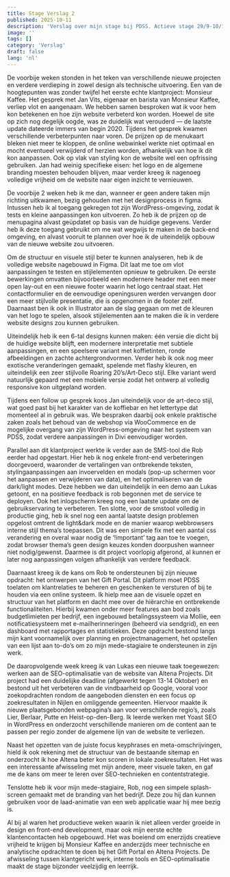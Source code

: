 ```yaml
---
title: Stage Verslag 2
published: 2025-10-11
description: 'Verslag over mijn stage bij PDSS. Actieve stage 29/9-10/10'
image: ''
tags: []
category: 'Verslag'
draft: false 
lang: 'nl'
---
```

De voorbije weken stonden in het teken van verschillende nieuwe projecten en verdere verdieping in zowel design als technische uitvoering. Een van de hoogtepunten was zonder twijfel het eerste echte klantproject: Monsieur Kaffee. Het gesprek met Jan Vits, eigenaar en barista van Monsieur Kaffee, verliep vlot en aangenaam. We hebben samen besproken wat ik voor hem kon betekenen en hoe zijn website verbeterd kon worden. Hoewel de site op zich nog degelijk oogde, was ze duidelijk wat verouderd — de laatste update dateerde immers van begin 2020.
Tijdens het gesprek kwamen verschillende verbeterpunten naar voren. De prijzen op de menukaart bleken niet meer te kloppen, de online webwinkel werkte niet optimaal en mocht eventueel verwijderd of herzien worden, afhankelijk van hoe ik dit kon aanpassen. Ook op vlak van styling kon de website wel een opfrissing gebruiken. Jan had weinig specifieke eisen: het logo en de algemene branding moesten behouden blijven, maar verder kreeg ik nagenoeg volledige vrijheid om de website naar eigen inzicht te vernieuwen.


De voorbije 2 weken heb ik me dan, wanneer er geen andere taken mijn richting uitkwamen, bezig gehouden met het designprocess in figma. Intussen heb ik al toegang gekregen tot zijn WordPress-omgeving, zodat ik tests en kleine aanpassingen kon uitvoeren. Zo heb ik de prijzen op de menupagina alvast geüpdatet op basis van de huidige gegevens. Verder heb ik deze toegang gebruikt om me wat wegwijs te maken in de back-end omgeving, en alvast vooruit te plannen over hoe ik de uiteindelijk opbouw van de nieuwe website zou uitvoeren.


Om de structuur en visuele stijl beter te kunnen analyseren, heb ik de volledige website nagebouwd in Figma. Dit laat me toe om vlot aanpassingen te testen en stijlelementen opnieuw te gebruiken. De eerste bewerkingen omvatten bijvoorbeeld een modernere header met een meer open lay-out en een nieuwe footer waarin het logo centraal staat. Het contactformulier en de eenvoudige openingsuren werden vervangen door een meer stijlvolle presentatie, die is opgenomen in de footer zelf. Daarnaast ben ik ook in Illustrator aan de slag gegaan om met de kleuren van het logo te spelen, alsook stijlelementen aan te maken die ik in verdere website designs zou kunnen gebruiken.


Uiteindelijk heb ik een 6-tal designs kunnen maken: één versie die dicht bij de huidige website blijft, een modernere interpretatie met subtiele aanpassingen, en een speelsere variant met koffietinten, ronde afbeeldingen en zachte achtergrondvormen. Verder heb ik ook nog meer exotische veranderingen gemaakt, spelende met flashy kleuren, en uiteindelijk een zeer stijlvolle Roaring 20’s/Art-Deco stijl. Elke variant werd natuurlijk gepaard met een mobiele versie zodat het ontwerp al volledig responsive kon uitgepland worden. 

Tijdens een follow up gesprek koos Jan uiteindelijk voor de art-deco stijl, wat goed past bij het karakter van de koffiebar en het lettertype dat momenteel al in gebruik was. We bespraken daarbij ook enkele praktische zaken zoals het behoud van de webshop via WooCommerce en de mogelijke overgang van zijn WordPress-omgeving naar het systeem van PDSS, zodat verdere aanpassingen in Divi eenvoudiger worden.

Parallel aan dit klantproject werkte ik verder aan de SMS-tool die Rob eerder had opgestart. Hier heb ik nog enkele front-end verbeteringen doorgevoerd, waaronder de vertalingen van ontbrekende teksten, stylingaanpassingen aan invoervelden en modals (pop-up schermen voor het aanpassen en verwijderen van data), en het optimaliseren van de dark/light modes. Deze hebben we dan uiteindelijk in een demo aan Lukas getoont, en na positieve feedback is rob begonnen met de service te deployen. Ook het inlogscherm kreeg nog een laatste update om de gebruikservaring te verbeteren. Ten slotte, voor de smstool volledig in productie ging, heb ik snel nog een aantal laatste design problemen opgelost omtrent de light&dark mode en de manier waarop webbrowsers interne stijl thema’s toepassen. Dit was een simpele fix met een aantal css verandering en overal waar nodig de ‘!important’ tag aan toe te voegen, zodat browser thema’s geen design keuzes konden doorpushen wanneer niet nodig/gewenst. Daarmee is dit project voorlopig afgerond, al kunnen er later nog aanpassingen volgen afhankelijk van verdere feedback.


Daarnaast kreeg ik de kans om Rob te ondersteunen bij zijn nieuwe opdracht: het ontwerpen van het Gift Portal. Dit platform moet PDSS toelaten om klantrelaties te beheren en geschenken te versturen of bij te houden via een online systeem. Ik hielp mee aan de visuele opzet en structuur van het platform en dacht mee over de hiërarchie en ontbrekende functionaliteiten. Hierbij kwamen onder meer features aan bod zoals budgetlimieten per bedrijf, een ingebouwd betalingssysteem via Mollie, een notificatiesysteem met e-mailherinneringen (beheerd via sendgrid), en een dashboard met rapportages en statistieken. Deze opdracht bestond langs mijn kant voornamelijk over planning en projectmanagement, het opstellen van een lijst aan to-do’s om zo mijn mede-stagiaire te ondersteunen in zijn werk.


De daaropvolgende week kreeg ik van Lukas een nieuwe taak toegewezen: werken aan de SEO-optimalisatie van de website van Altena Projects. Dit project had een duidelijke deadline (afgewerkt tegen 13-14 Oktober) en bestond uit het verbeteren van de vindbaarheid op Google, vooral voor zoekopdrachten rondom de aangeboden diensten en een focus op zoekresultaten in Nijlen en omliggende gemeenten. Hiervoor maakte ik nieuwe plaatsgebonden webpagina’s aan voor verschillende regio’s, zoals Lier, Berlaar, Putte en Heist-op-den-Berg. Ik leerde werken met Yoast SEO in WordPress en onderzocht verschillende manieren om de content aan te passen per regio zonder de algemene lijn van de website te verliezen. 


Naast het opzetten van de juiste focus keyphrases en meta-omschrijvingen, hield ik ook rekening met de structuur van de bestaande sitemap en onderzocht ik hoe Altena beter kon scoren in lokale zoekresultaten. Het was een interessante afwisseling met mijn andere, meer visuele taken, en gaf me de kans om meer te leren over SEO-technieken en contentstrategie.


Tenslotte heb ik voor mijn mede-stagiaire, Rob, nog een simpele splash-screen gemaakt met de branding van het bedrijf. Deze zou hij dan kunnen gebruiken voor de laad-animatie van een web applicatie waar hij mee bezig is.


Al bij al waren het productieve weken waarin ik niet alleen verder groeide in design en front-end development, maar ook mijn eerste echte klantencontacten heb opgebouwd. Het was boeiend om enerzijds creatieve vrijheid te krijgen bij Monsieur Kaffee en anderzijds meer technische en analytische opdrachten te doen bij het Gift Portal en Altena Projects. De afwisseling tussen klantgericht werk, interne tools en SEO-optimalisatie maakt de stage bijzonder veelzijdig en leerrijk.
